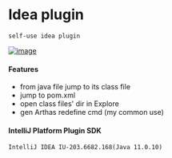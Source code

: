 Idea plugin
=
    self-use idea plugin

[![image](https://img.shields.io/badge/jetbrains%20plugin-v1.3-blue)](https://plugins.jetbrains.com/plugin/15769-ideaenhance)

#### Features

- from java file jump to its class file
- jump to pom.xml
- open class files' dir in Explore
- gen Arthas redefine cmd (my common use)

#### IntelliJ Platform Plugin SDK

    IntelliJ IDEA IU-203.6682.168(Java 11.0.10)
